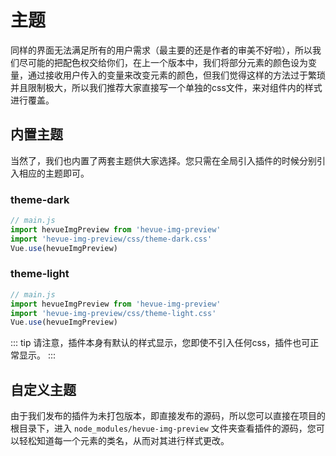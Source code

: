# 主题

同样的界面无法满足所有的用户需求（最主要的还是作者的审美不好啦），所以我们尽可能的把配色权交给你们，在上一个版本中，我们将部分元素的颜色设为变量，通过接收用户传入的变量来改变元素的颜色，但我们觉得这样的方法过于繁琐并且限制极大，所以我们推荐大家直接写一个单独的css文件，来对组件内的样式进行覆盖。

## 内置主题

当然了，我们也内置了两套主题供大家选择。您只需在全局引入插件的时候分别引入相应的主题即可。

### theme-dark

```javascript
// main.js
import hevueImgPreview from 'hevue-img-preview'
import 'hevue-img-preview/css/theme-dark.css'
Vue.use(hevueImgPreview)
```
<template>
<img src="/img/dark.png" @click="showImg('/img/dark.png')">
</template>

### theme-light

```javascript
// main.js
import hevueImgPreview from 'hevue-img-preview'
import 'hevue-img-preview/css/theme-light.css'
Vue.use(hevueImgPreview)
```

<template>
<img src="/img/light.png" @click="showImg('/img/light.png')">
</template>

::: tip
请注意，插件本身有默认的样式显示，您即使不引入任何css，插件也可正常显示。
:::

## 自定义主题

由于我们发布的插件为未打包版本，即直接发布的源码，所以您可以直接在项目的根目录下，进入 `node_modules/hevue-img-preview` 文件夹查看插件的源码，您可以轻松知道每一个元素的类名，从而对其进行样式更改。


<script>
export default {
  methods: {
    showImg(url) {
      this.$hevueImgPreview(url)
    }
  }
}
</script>
